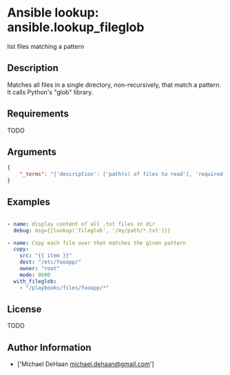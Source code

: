 # Ansible lookup: ansible.lookup_fileglob


list files matching a pattern

## Description

Matches all files in a single directory, non-recursively, that match a pattern. It calls Python's "glob" library.

## Requirements

TODO

## Arguments

``` json
{
    "_terms": "{'description': ['path(s) of files to read'], 'required': True}",
}
```

## Examples


``` yaml

- name: display content of all .txt files in dir
  debug: msg={{lookup('fileglob', '/my/path/*.txt')}}

- name: Copy each file over that matches the given pattern
  copy:
    src: "{{ item }}"
    dest: "/etc/fooapp/"
    owner: "root"
    mode: 0600
  with_fileglob:
    - "/playbooks/files/fooapp/*"

```

## License

TODO

## Author Information
  - ['Michael DeHaan <michael.dehaan@gmail.com>']
